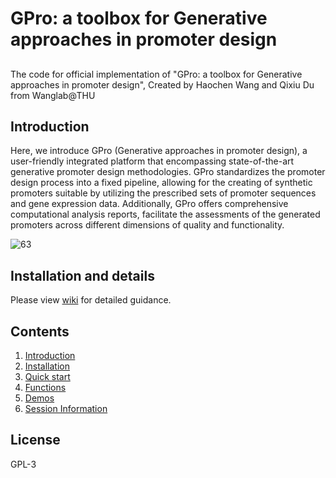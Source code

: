 # GPro: a toolbox for Generative approaches in promoter design

## 
The code for official implementation of "GPro: a toolbox for Generative approaches in promoter design", Created by Haochen Wang and Qixiu Du from Wanglab@THU

## Introduction
Here, we introduce GPro (Generative approaches in promoter design), a user-friendly integrated platform that encompassing state-of-the-art generative promoter design methodologies. GPro standardizes the promoter design process into a fixed pipeline, allowing for the creating of synthetic promoters suitable by utilizing the prescribed sets of promoter sequences and gene expression data. Additionally, GPro offers comprehensive computational analysis reports, facilitate the assessments of the generated promoters across different dimensions of quality and functionality.

![63](https://github.com/WangLabTHU/Gpro_2023/assets/66990292/0bff824b-c6cc-4c76-b43f-b41e91beb141)

## Installation and details
Please view [wiki](https://github.com/WangLabTHU/Gpro_2023/wiki) for detailed guidance.

## Contents
1. [Introduction](https://github.com/WangLabTHU/Gpro_2023/wiki/1.-Introduction)
2. [Installation](https://github.com/WangLabTHU/Gpro_2023/wiki/2.-Installation)
3. [Quick start](https://github.com/WangLabTHU/Gpro_2023/wiki/3.-Quick-start)
4. [Functions](https://github.com/WangLabTHU/Gpro_2023/wiki/4.-Functions)  
5. [Demos](https://github.com/WangLabTHU/Gpro_2023/wiki/5.-Demos)
6. [Session Information](https://github.com/WangLabTHU/Gpro_2023/wiki/6.-Session-Information)


## License
GPL-3
